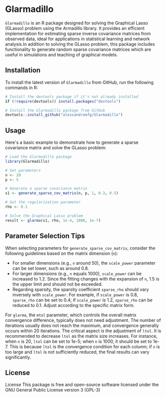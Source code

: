 # Glarmadillo

`Glarmadillo` is an R package designed for solving the Graphical Lasso (GLasso) problem using the Armadillo library. It provides an efficient implementation for estimating sparse inverse covariance matrices from observed data, ideal for applications in statistical learning and network analysis.In addition to solving the GLasso problem, this package includes functionality to generate random sparse covariance matrices which are useful in simulations and teaching of graphical models.

## Installation

To install the latest version of `Glarmadillo` from GitHub, run the following commands in R:

```r
# Install the devtools package if it's not already installed
if (!require(devtools)) install.packages("devtools")

# Install the Glarmadillo package from GitHub
devtools::install_github("alessandromfg/Glarmadillo")
```

## Usage
Here's a basic example to demonstrate how to generate a sparse covariance matrix and solve the GLasso problem:

```r
# Load the Glarmadillo package
library(Glarmadillo)

# Set parameters
n <- 20
p <- 5

# Generate a sparse covariance matrix
s1 <- generate_sparse_cov_matrix(n, p, 1, 0.3, 0.5)

# Set the regularization parameter
rho <- 0.1

# Solve the Graphical Lasso problem
result <- glarma(s1, rho, 1e-4, 1000, 1e-7)
```

## Parameter Selection Tips

When selecting parameters for `generate_sparse_cov_matrix`, consider the following guidelines based on the matrix dimension (`n`):

- For smaller dimensions (e.g., `n` around 50), the `scale_power` parameter can be set lower, such as around 0.8.
- For larger dimensions (e.g., `n` equals 1000), `scale_power` can be increased to 1.2. Since the fitting changes with the expansion of `n`, 1.5 is the upper limit and should not be exceeded.
- Regarding sparsity, the sparsity coefficient `sparse_rho` should vary inversely with `scale_power`. For example, if `scale_power` is 0.8, `sparse_rho` can be set to 0.4; if `scale_power` is 1.2, `sparse_rho` can be reduced to 0.1. Adjust according to the specific matrix form.

For `glarma`, the `mtol` parameter, which controls the overall matrix convergence difference, typically does not need adjustment. The number of iterations usually does not reach the maximum, and convergence generally occurs within 20 iterations. The critical aspect is the adjustment of `ltol`. It is recommended to decrease `ltol` as the matrix size increases. For instance, when `n` is 20, `ltol` can be set to 1e-5; when `n` is 1000, it should be set to 1e-7. This is because `ltol` is the convergence condition for each column; if `n` is too large and `ltol` is not sufficiently reduced, the final results can vary significantly.

## License
License This package is free and open-source software licensed under the GNU General Public License version 3 (GPL-3)
